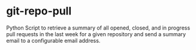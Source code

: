 # git-repo-pull
Python Script to retrieve a summary of all opened, closed, and in progress pull requests in the last week for a given repository and send a summary email to a configurable email address. 
